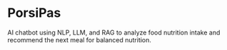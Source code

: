 # PorsiPas
AI chatbot using NLP, LLM, and RAG to analyze food nutrition intake and recommend the next meal for balanced nutrition.
